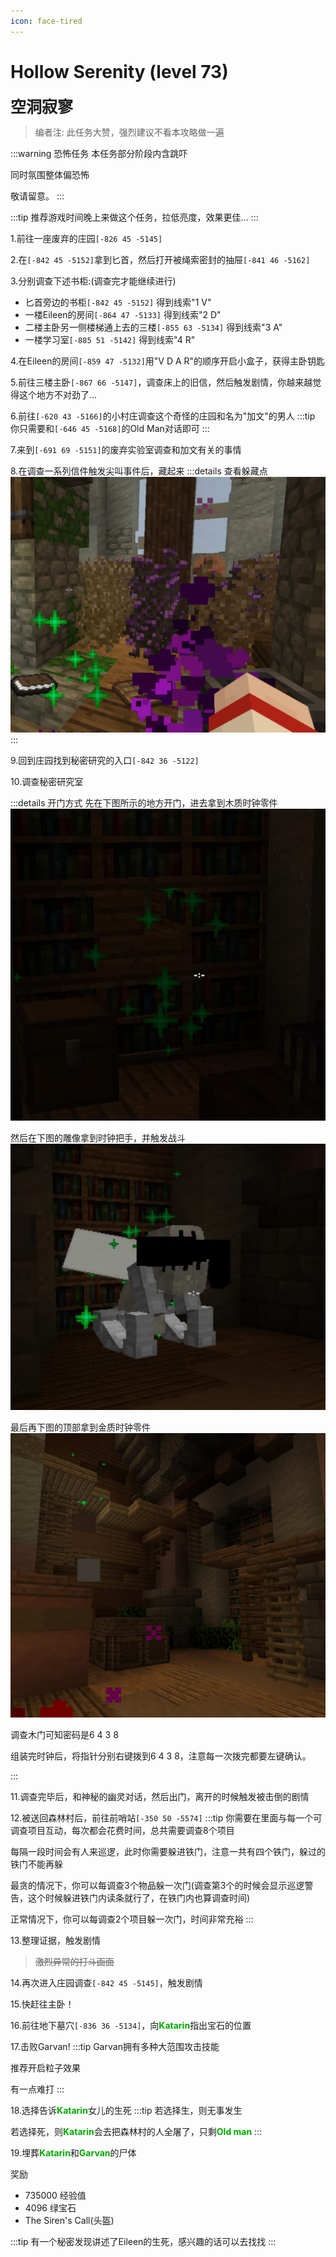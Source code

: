```yaml
---
icon: face-tired
---
```


# Hollow Serenity (level 73)
<span style="font-size: 25px;">**空洞寂寥**</span>
>编者注: 此任务大赞，强烈建议不看本攻略做一遍

:::warning 恐怖任务
本任务部分阶段内含跳吓

同时氛围整体偏恐怖

敬请留意。
:::

:::tip
推荐游戏时间晚上来做这个任务，拉低亮度，效果更佳...
:::

1.前往一座废弃的庄园`[-826 45 -5145]`

2.在`[-842 45 -5152]`拿到匕首，然后打开被绳索密封的抽屉`[-841 46 -5162]`

3.分别调查下述书柜:(调查完才能继续进行)

+ 匕首旁边的书柜`[-842 45 -5152]` 得到线索"1 V"
+ 一楼Eileen的房间`[-864 47 -5133]` 得到线索"2 D"
+ 二楼主卧另一侧楼梯通上去的三楼`[-855 63 -5134]` 得到线索"3 A"
+ 一楼学习室`[-885 51 -5142]` 得到线索"4 R"
  
4.在Eileen的房间`[-859 47 -5132]`用"V D A R"的顺序开启小盒子，获得主卧钥匙


5.前往三楼主卧`[-867 66 -5147]`，调查床上的旧信，然后触发剧情，你越来越觉得这个地方不对劲了...

6.前往`[-620 43 -5166]`的小村庄调查这个奇怪的庄园和名为"加文"的男人
:::tip
你只需要和`[-646 45 -5168]`的Old Man对话即可
:::

7.来到`[-691 69 -5151]`的废弃实验室调查和加文有关的事情

8.在调查一系列信件触发尖叫事件后，藏起来
:::details 查看躲藏点
![你可以躲藏在灌木丛后面](/assets/img/lvl73-1.jpg)
:::

9.回到庄园找到秘密研究的入口`[-842 36 -5122]`

10.调查秘密研究室

:::details 开门方式
先在下图所示的地方开门，进去拿到木质时钟零件
![](/assets/img/lvl73-3.jpg)

然后在下图的雕像拿到时钟把手，并触发战斗
![](/assets/img/lvl73-2.jpg)

最后再下图的顶部拿到金质时钟零件
![](/assets/img/lvl73-4.jpg)

调查木门可知密码是6 4 3 8

组装完时钟后，将指针分别右键拨到6 4 3 8，注意每一次拨完都要左键确认。

:::

11.调查完毕后，和神秘的幽灵对话，然后出门，离开的时候触发被击倒的剧情

12.被送回森林村后，前往前哨站`[-350 50 -5574]`
:::tip
你需要在里面与每一个可调查项目互动，每次都会花费时间，总共需要调查8个项目

每隔一段时间会有人来巡逻，此时你需要躲进铁门，注意一共有四个铁门，躲过的铁门不能再躲

最贪的情况下，你可以每调查3个物品躲一次门(调查第3个的时候会显示巡逻警告，这个时候躲进铁门内读条就行了，在铁门内也算调查时间)

正常情况下，你可以每调查2个项目躲一次门，时间非常充裕
:::

13.整理证据，触发剧情
>~~激烈异常的打斗画面~~

14.再次进入庄园调查`[-842 45 -5145]`，触发剧情

15.快赶往主卧！

16.前往地下墓穴`[-836 36 -5134]`，向<font color=00AA00>**Katarin**</font>指出宝石的位置

17.击败Garvan!
:::tip
Garvan拥有多种大范围攻击技能

推荐开启粒子效果

有一点难打
:::

18.选择告诉<font color=00AA00>**Katarin**</font>女儿的生死
:::tip
若选择生，则无事发生

若选择死，则<font color=00AA00>**Katarin**</font>会去把森林村的人全屠了，只剩<font color=00AA00>**Old man**</font>
:::

19.埋葬<font color=00AA00>**Katarin**</font>和<font color=00AA00>**Garvan**</font>的尸体

奖励
+ 735000 经验值
+ 4096 绿宝石
+ The Siren's Call(头盔)

:::tip
有一个秘密发现讲述了Eileen的生死，感兴趣的话可以去找找
:::